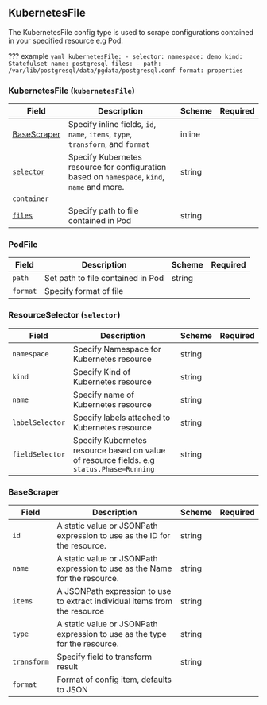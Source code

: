 ## KubernetesFile 
The KubernetesFile config type is used to scrape configurations contained in your specified resource e.g Pod.

??? example 
    ```yaml
      kubernetesFile:
        - selector:
          namespace: demo
          kind: Statefulset
          name: postgresql
        files:
          - path:
              - /var/lib/postgresql/data/pgdata/postgresql.conf
            format: properties
    ```

### KubernetesFile (`kubernetesFile`)
| Field | Description | Scheme | Required |
| ----- | ----------- | ------ | -------- |
| [BaseScraper](#BaseScraper) | Specify inline fields, `id`, `name`, `items`, `type`, `transform`, and `format` | inline |
| [`selector`](#resourceselector-selector) | Specify Kubernetes resource for configuration based on `namespace`, `kind`, `name` and more. | string |  |
| `container` |
| [`files`](#PodFile) | Specify path to file contained in Pod | string |

### PodFile 
| Field | Description | Scheme | Required |
| ----- | ----------- | ------ | -------- |
| `path` | Set path to file contained in Pod | string |  |
| `format` | Specify format of file |  |

### ResourceSelector (`selector`)
| Field | Description | Scheme | Required |
| ----- | ----------- | ------ | -------- |
| `namespace` | Specify Namespace for Kubernetes resource | string |  |
| `kind` | Specify Kind of Kubernetes resource | string |
| `name` | Specify name of Kubernetes resource | string |
| `labelSelector` | Specify labels attached to Kubernetes resource | string |
| `fieldSelector` | Specify Kubernetes resource based on value of resource fields. e.g `status.Phase=Running` | string |  |

### BaseScraper

| Field | Description | Scheme | Required |
| ----- | ----------- | ------ | -------- |
| `id` | A static value or JSONPath expression to use as the ID for the resource. | string |  |
| `name` | A static value or JSONPath expression to use as the Name for the resource. | string |  |
| `items` | A JSONPath expression to use to extract individual items from the resource | string |  |
| `type` | A static value or JSONPath expression to use as the type for the resource. | string |  |
| [`transform`](#transform) | Specify field to transform result | string |  |
| `format` | Format of config item, defaults to JSON |  |
